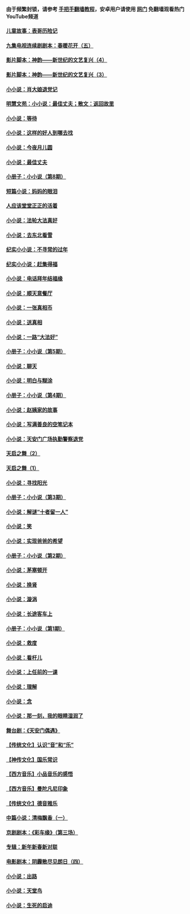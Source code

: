 #### 由于频繁封锁，请参考 [手把手翻墙教程](https://github.com/gfw-breaker/guides/wiki/)，安卓用户请使用 [网门](https://github.com/gfw-breaker/nogfw/blob/master/dl.md?t=05171401) 免翻墙观看热门YouTube频道 

#### [儿童故事：表哥历险记](../pages/328/383535.md?t=05171401) 

#### [九集电视连续剧剧本：春暖花开（五）](../pages/328/275919.md?t=05171401) 

#### [影片脚本：神韵——新世纪的文艺复兴（4）](../pages/328/266089.md?t=05171401) 

#### [影片脚本：神韵——新世纪的文艺复兴（3）](../pages/328/266087.md?t=05171401) 

#### [小小说：肖大娘退党记](../pages/328/239807.md?t=05171401) 

#### [明慧文苑：小小说：最佳丈夫；散文：返回故里](../pages/328/3439.md?t=05171401) 

#### [小小说：等待](../pages/328/223927.md?t=05171401) 

#### [小小说：这样的好人到哪去找](../pages/328/209396.md?t=05171401) 

#### [小小说：今夜月儿圆](../pages/328/193588.md?t=05171401) 

#### [小小说：最佳丈夫](../pages/328/190938.md?t=05171401) 

#### [小册子：小小说（第8期）](../pages/328/188202.md?t=05171401) 

#### [短篇小说：妈妈的眼泪](../pages/328/187712.md?t=05171401) 

#### [人应该堂堂正正的活着](../pages/328/182430.md?t=05171401) 

#### [小小说：法轮大法真好](../pages/328/174669.md?t=05171401) 

#### [小小说：去东北看雪](../pages/328/173882.md?t=05171401) 

#### [纪实小小说：不寻常的过年](../pages/328/173187.md?t=05171401) 

#### [纪实小小说：赶集得福](../pages/328/172652.md?t=05171401) 

#### [小小说：电话拜年结福缘](../pages/328/172533.md?t=05171401) 

#### [小小说：顺天意餐厅](../pages/328/170182.md?t=05171401) 

#### [小小说：一张真相币](../pages/328/169410.md?t=05171401) 

#### [小小说：送真相](../pages/328/166713.md?t=05171401) 

#### [小小说：一路“大法好”](../pages/328/162016.md?t=05171401) 

#### [小册子：小小说（第5期）](../pages/328/161131.md?t=05171401) 

#### [小小说：聊天](../pages/328/159640.md?t=05171401) 

#### [小小说：明白与糊涂](../pages/328/158101.md?t=05171401) 

#### [小册子：小小说（第4期）](../pages/328/158006.md?t=05171401) 

#### [小小说：赵姨家的故事](../pages/328/157843.md?t=05171401) 

#### [小小说：写满善良的空笔记本](../pages/328/157382.md?t=05171401) 

#### [小小说：天安门广场执勤警察退党](../pages/328/156982.md?t=05171401) 

#### [天启之舞（2）](../pages/328/153440.md?t=05171401) 

#### [天启之舞（1）](../pages/328/153439.md?t=05171401) 

#### [小小说：寻找阳光](../pages/328/153065.md?t=05171401) 

#### [小册子：小小说（第3期）](../pages/328/151715.md?t=05171401) 

#### [小小说：解谜“十者留一人”](../pages/328/148967.md?t=05171401) 

#### [小小说：笑](../pages/328/148905.md?t=05171401) 

#### [小小说：实现爸爸的希望](../pages/328/148096.md?t=05171401) 

#### [小册子：小小说（第2期）](../pages/328/147214.md?t=05171401) 

#### [小小说：茅塞顿开](../pages/328/147030.md?t=05171401) 

#### [小小说：换肾](../pages/328/146770.md?t=05171401) 

#### [小小说：漩涡](../pages/328/146683.md?t=05171401) 

#### [小小说：长途客车上](../pages/328/145076.md?t=05171401) 

#### [小册子：小小说（第1期）](../pages/328/143963.md?t=05171401) 

#### [小小说：救度](../pages/328/143927.md?t=05171401) 

#### [小小说：看杆儿](../pages/328/142137.md?t=05171401) 

#### [小小说：上任前的一课](../pages/328/140808.md?t=05171401) 

#### [小小说：理解](../pages/328/140476.md?t=05171401) 

#### [小小说：念](../pages/328/139513.md?t=05171401) 

#### [小小说：那一刻，我的眼睛湿润了](../pages/328/138476.md?t=05171401) 

#### [舞台剧：《天安门偶遇》](../pages/328/117155.md?t=05171401) 

#### [【传统文化】认识“音”和“乐”](../pages/328/108667.md?t=05171401) 

#### [【神传文化】国乐常识](../pages/328/104225.md?t=05171401) 

#### [【西方音乐】小品音乐的感悟](../pages/328/102924.md?t=05171401) 

#### [【西方音乐】曼陀凡尼印象](../pages/328/102922.md?t=05171401) 

#### [【传统文化】德音雅乐](../pages/328/102923.md?t=05171401) 

#### [中篇小说：清梅飘香（一）](../pages/328/101058.md?t=05171401) 

#### [京剧剧本：《彩车缘》（第三场）](../pages/328/96434.md?t=05171401) 

#### [专辑：新年新春新对联](../pages/328/94991.md?t=05171401) 

#### [电影剧本：阴霾散尽见朗日（四）](../pages/328/87081.md?t=05171401) 

#### [小小说：出路](../pages/328/84848.md?t=05171401) 

#### [小小说：天堂鸟](../pages/328/83084.md?t=05171401) 

#### [小小说：生死的启迪](../pages/328/70977.md?t=05171401) 

